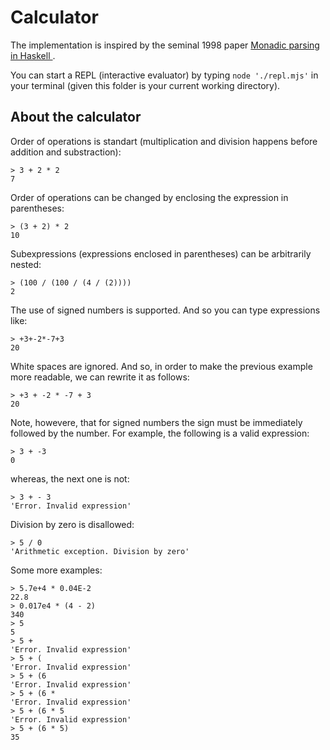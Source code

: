 # Calculator
The implementation is inspired by the seminal 1998 paper [Monadic parsing in Haskell
](https://www.cs.tufts.edu/comp/150FP/archive/graham-hutton/monadic-parsing-jfp.pdf).

You can start a REPL (interactive evaluator) by typing `node './repl.mjs'` in your terminal (given this folder is your current working directory).

## About the calculator

Order of operations is standart (multiplication and division happens before addition and substraction):
```
> 3 + 2 * 2
7
```
Order of operations can be changed by enclosing the expression in parentheses:
```
> (3 + 2) * 2
10
```
Subexpressions (expressions enclosed in parentheses) can be arbitrarily nested: 
```
> (100 / (100 / (4 / (2))))
2
```
The use of signed numbers is supported. And so you can type expressions like:
```
> +3+-2*-7+3
20
```
White spaces are ignored. And so, in order to make the previous example more readable, we can rewrite it as follows:
```
> +3 + -2 * -7 + 3
20
```
Note, howevere, that for signed numbers the sign must be immediately followed by the number. For example, the following is a valid expression:
```
> 3 + -3
0
```
whereas, the next one is not:
```
> 3 + - 3
'Error. Invalid expression'
```
Division by zero is disallowed: 
```
> 5 / 0
'Arithmetic exception. Division by zero'
```

Some more examples:
```
> 5.7e+4 * 0.04E-2
22.8
> 0.017e4 * (4 - 2)
340
> 5
5
> 5 + 
'Error. Invalid expression'
> 5 + (
'Error. Invalid expression'
> 5 + (6
'Error. Invalid expression'
> 5 + (6 *
'Error. Invalid expression'
> 5 + (6 * 5
'Error. Invalid expression'
> 5 + (6 * 5)
35
```